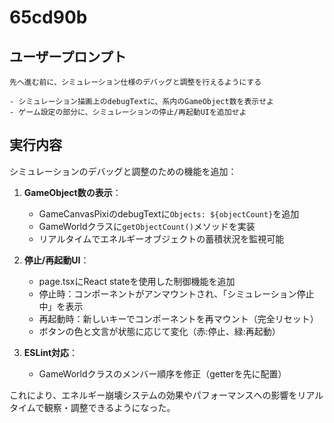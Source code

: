 # 65cd90b

## ユーザープロンプト

```
先へ進む前に、シミュレーション仕様のデバッグと調整を行えるようにする

- シミュレーション描画上のdebugTextに、系内のGameObject数を表示せよ
- ゲーム設定の部分に、シミュレーションの停止/再起動UIを追加せよ
```

## 実行内容

シミュレーションのデバッグと調整のための機能を追加：

1. **GameObject数の表示**：
   - GameCanvasPixiのdebugTextに`Objects: ${objectCount}`を追加
   - GameWorldクラスに`getObjectCount()`メソッドを実装
   - リアルタイムでエネルギーオブジェクトの蓄積状況を監視可能

2. **停止/再起動UI**：
   - page.tsxにReact stateを使用した制御機能を追加
   - 停止時：コンポーネントがアンマウントされ、「シミュレーション停止中」を表示
   - 再起動時：新しいキーでコンポーネントを再マウント（完全リセット）
   - ボタンの色と文言が状態に応じて変化（赤:停止、緑:再起動）

3. **ESLint対応**：
   - GameWorldクラスのメンバー順序を修正（getterを先に配置）

これにより、エネルギー崩壊システムの効果やパフォーマンスへの影響をリアルタイムで観察・調整できるようになった。
